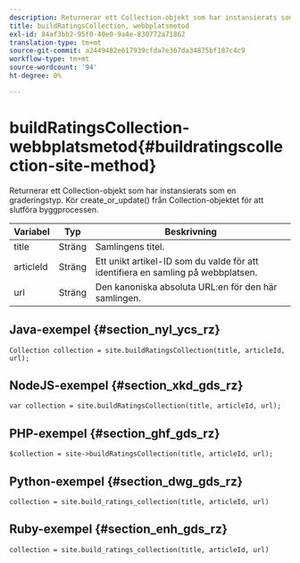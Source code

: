 ```yaml
---
description: Returnerar ett Collection-objekt som har instansierats som en graderingstyp. Kör create_or_update() från Collection-objektet för att slutföra byggprocessen.
title: buildRatingsCollection, webbplatsmetod
exl-id: 84af3bb2-95f0-40e0-9a4e-830772a71862
translation-type: tm+mt
source-git-commit: a2449482e617939cfda7e367da34875bf187c4c9
workflow-type: tm+mt
source-wordcount: '94'
ht-degree: 0%

---
```


# buildRatingsCollection-webbplatsmetod{#buildratingscollection-site-method}

Returnerar ett Collection-objekt som har instansierats som en graderingstyp. Kör create_or_update() från Collection-objektet för att slutföra byggprocessen.

| Variabel | Typ | Beskrivning |
|--- |--- |--- |
| title | Sträng | Samlingens titel. |
| articleId | Sträng | Ett unikt artikel-ID som du valde för att identifiera en samling på webbplatsen. |
| url | Sträng | Den kanoniska absoluta URL:en för den här samlingen. |

## Java-exempel {#section_nyl_ycs_rz}

```
Collection collection = site.buildRatingsCollection(title, articleId, url); 
```

## NodeJS-exempel {#section_xkd_gds_rz}

```
var collection = site.buildRatingsCollection(title, articleId, url); 
```

## PHP-exempel {#section_ghf_gds_rz}

```
$collection = site->buildRatingsCollection(title, articleId, url); 
```

## Python-exempel {#section_dwg_gds_rz}

```
collection = site.build_ratings_collection(title, articleId, url) 
```

## Ruby-exempel {#section_enh_gds_rz}

```
collection = site.build_ratings_collection(title, articleId, url) 
```
